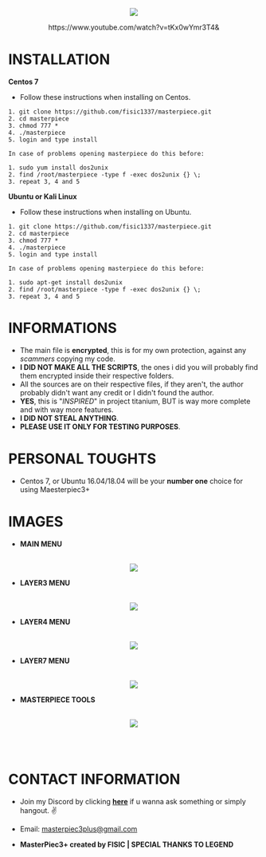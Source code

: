 <p align="center">
	<img src="https://i.postimg.cc/prz11dzH/m3.png">
</p>

<p align="center">
	https://www.youtube.com/watch?v=tKx0wYmr3T4&
</p>

# INSTALLATION

**Centos 7**
- Follow these instructions when installing on Centos.
```
1. git clone https://github.com/fisic1337/masterpiece.git 
2. cd masterpiece 
3. chmod 777 *
4. ./masterpiece 
5. login and type install

In case of problems opening masterpiece do this before:

1. sudo yum install dos2unix 
2. find /root/masterpiece -type f -exec dos2unix {} \;
3. repeat 3, 4 and 5

```
**Ubuntu or Kali Linux**
- Follow these instructions when installing on Ubuntu.
```
1. git clone https://github.com/fisic1337/masterpiece.git 
2. cd masterpiece 
3. chmod 777 *
4. ./masterpiece 
5. login and type install

In case of problems opening masterpiece do this before:

1. sudo apt-get install dos2unix 
2. find /root/masterpiece -type f -exec dos2unix {} \;
3. repeat 3, 4 and 5

```

# INFORMATIONS

- The main file is **encrypted**, this is for my own protection, against any *scammers* copying my code. 
- **I DID NOT MAKE ALL THE SCRIPTS**, the ones i did you will probably find them encrypted inside their respective folders.
- All the sources are on their respective files, if they aren't, the author probably didn't want any credit or I didn't found the author.
- **YES**, this is "*INSPIRED*" in project titanium, BUT is way more complete and with way more features.
- **I DID NOT STEAL ANYTHING**.
- **PLEASE USE IT ONLY FOR TESTING PURPOSES**.

# PERSONAL TOUGHTS

- Centos 7, or Ubuntu 16.04/18.04 will be your **number one** choice for using Maesterpiec3+

# IMAGES

- **MAIN MENU**
<br></br>
<p align="center">
	<img src="https://i.postimg.cc/8CbgfgD0/mainmenu.png">
</p>

- **LAYER3 MENU**
<br></br>
<p align="center">
	<img src="https://i.postimg.cc/xTkQxZyX/layer3.png">
</p>

- **LAYER4 MENU**
<br></br>
<p align="center">
	<img src="https://i.postimg.cc/KYbyY8XT/layer4.png">
</p>

- **LAYER7 MENU**
<br></br>
<p align="center">
	<img src="https://i.postimg.cc/Qd13sW-zs/layer7.png">
</p>

- **MASTERPIECE TOOLS**
<br></br>
<p align="center">
	<img src="https://i.postimg.cc/Wz9mSSm6/tools.png">
</p>
<br></br>

# CONTACT INFORMATION
- Join my Discord by clicking **[here](http://discord.gg/QqyFQHN)** if u wanna ask something or simply hangout. ✌️

- Email: masterpiec3plus@gmail.com

- **MasterPiec3+ created by FISIC | SPECIAL THANKS TO LEGEND**
